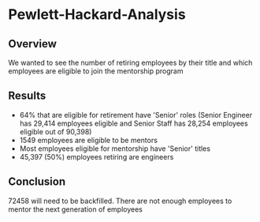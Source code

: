 # Pewlett-Hackard-Analysis

## Overview
We wanted to see the number of retiring employees by their title and which employees are eligible to join the mentorship program

## Results
- 64% that are eligible for retirement have 'Senior' roles (Senior Engineer has 29,414 employees eligible and Senior Staff has 28,254 employees eligible out of 90,398)
- 1549 employees are eligible to be mentors
- Most employees eligible for mentorship have 'Senior' titles
- 45,397 (50%) employees retiring are engineers 

## Conclusion
72458 will need to be backfilled. There are not enough employees to mentor the next generation of employees
